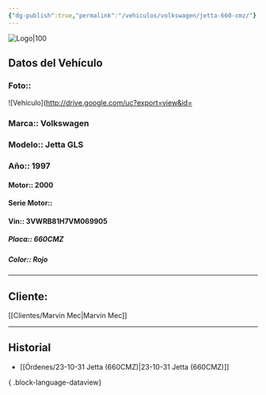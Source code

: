 ```yaml
---
{"dg-publish":true,"permalink":"/vehiculos/volkswagen/jetta-660-cmz/"}
---
```


![Logo|100](http://drive.google.com/uc?export=view&id=137fl3TIZ0-PU8b-Pt0bsjclwHub_u78G)

## Datos del Vehículo 
### Foto:: 
![Vehículo](http://drive.google.com/uc?export=view&id=

### Marca:: Volkswagen 
### Modelo:: Jetta GLS
### Año:: 1997
#### Motor:: 2000
#### Serie Motor:: 
#### Vin:: 3VWRB81H7VM069905
##### Placa:: 660CMZ
##### Color:: Rojo
---

## Cliente:

[[Clientes/Marvin Mec\|Marvin Mec]]

---

## Historial

- [[Órdenes/23-10-31 Jetta (660CMZ)\|23-10-31 Jetta (660CMZ)]]

{ .block-language-dataview} 
